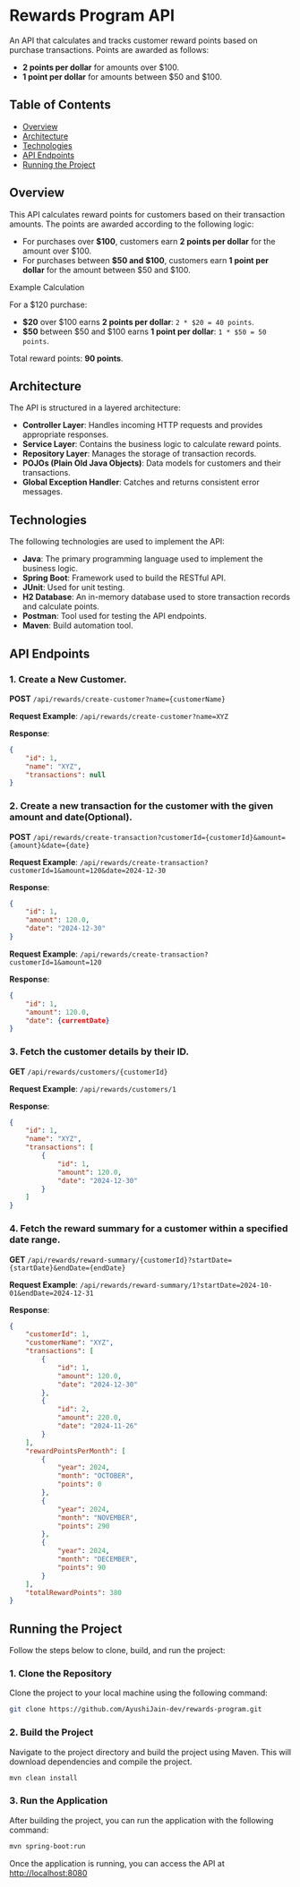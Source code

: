 # Rewards Program API

An API that calculates and tracks customer reward points based on purchase transactions. Points are awarded as follows:

- **2 points per dollar** for amounts over $100.
- **1 point per dollar** for amounts between $50 and $100.

## Table of Contents

- [Overview](#overview)
- [Architecture](#architecture)
- [Technologies](#technologies)
- [API Endpoints](#api-endpoints)
- [Running the Project](#running-the-project)

## Overview

This API calculates reward points for customers based on their transaction amounts. The points are awarded according to the following logic:

- For purchases over **$100**, customers earn **2 points per dollar** for the amount over $100.
- For purchases between **$50 and $100**, customers earn **1 point per dollar** for the amount between $50 and $100.

Example Calculation

For a $120 purchase:
- **$20** over $100 earns **2 points per dollar**: `2 * $20 = 40 points`.
- **$50** between $50 and $100 earns **1 point per dollar**: `1 * $50 = 50 points`.

Total reward points: **90 points**.

## Architecture

The API is structured in a layered architecture:

- **Controller Layer**: Handles incoming HTTP requests and provides appropriate responses.
- **Service Layer**: Contains the business logic to calculate reward points.
- **Repository Layer**: Manages the storage of transaction records.
- **POJOs (Plain Old Java Objects)**: Data models for customers and their transactions.
- **Global Exception Handler**: Catches and returns consistent error messages.

## Technologies

The following technologies are used to implement the API:

- **Java**: The primary programming language used to implement the business logic.
- **Spring Boot**: Framework used to build the RESTful API.
- **JUnit**: Used for unit testing.
- **H2 Database**: An in-memory database used to store transaction records and calculate points.
- **Postman**: Tool used for testing the API endpoints.
- **Maven**: Build automation tool.

## API Endpoints

### 1. Create a New Customer.

**POST** `/api/rewards/create-customer?name={customerName}`

**Request Example**: 
`/api/rewards/create-customer?name=XYZ`

**Response**: 
 
```json
{
    "id": 1,
    "name": "XYZ",
    "transactions": null
}
```

### 2. Create a new transaction for the customer with the given amount and date(Optional).

**POST** `/api/rewards/create-transaction?customerId={customerId}&amount={amount}&date={date}`

**Request Example**: 
`/api/rewards/create-transaction?customerId=1&amount=120&date=2024-12-30`

**Response**:

```json
{
    "id": 1,
    "amount": 120.0,
    "date": "2024-12-30"
}
```

**Request Example**: 
`/api/rewards/create-transaction?customerId=1&amount=120`

**Response**:

```json
{
    "id": 1,
    "amount": 120.0,
    "date": {currentDate}
}
```

### 3. Fetch the customer details by their ID.

**GET** `/api/rewards/customers/{customerId}`

**Request Example**: 
`/api/rewards/customers/1`

**Response**:

```json
{
    "id": 1,
    "name": "XYZ",
    "transactions": [
        {
            "id": 1,
            "amount": 120.0,
            "date": "2024-12-30"
        }
    ]
}
```

### 4. Fetch the reward summary for a customer within a specified date range.

**GET** `/api/rewards/reward-summary/{customerId}?startDate={startDate}&endDate={endDate}`

**Request Example**: 
`/api/rewards/reward-summary/1?startDate=2024-10-01&endDate=2024-12-31`

**Response**:

```json
{
    "customerId": 1,
    "customerName": "XYZ",
    "transactions": [
        {
            "id": 1,
            "amount": 120.0,
            "date": "2024-12-30"
        },
        {
            "id": 2,
            "amount": 220.0,
            "date": "2024-11-26"
        }
    ],
    "rewardPointsPerMonth": [
        {
            "year": 2024,
            "month": "OCTOBER",
            "points": 0
        },
        {
            "year": 2024,
            "month": "NOVEMBER",
            "points": 290
        },
        {
            "year": 2024,
            "month": "DECEMBER",
            "points": 90
        }
    ],
    "totalRewardPoints": 380
}
```

## Running the Project

Follow the steps below to clone, build, and run the project:

### 1. Clone the Repository

Clone the project to your local machine using the following command:

```bash
git clone https://github.com/AyushiJain-dev/rewards-program.git
```

### 2. Build the Project

Navigate to the project directory and build the project using Maven. This will download dependencies and compile the project.

```bash
mvn clean install
```

### 3. Run the Application
After building the project, you can run the application with the following command:

```bash
mvn spring-boot:run
```

Once the application is running, you can access the API at [http://localhost:8080](http://localhost:8080)